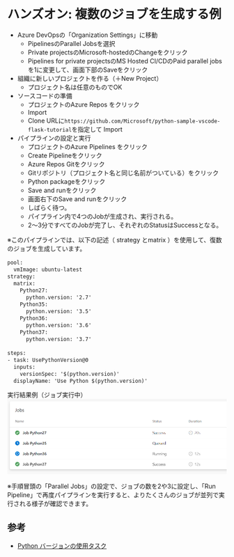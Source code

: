 # ハンズオン: 複数のジョブを生成する例

  - Azure DevOpsの「Organization Settings」に移動
    - PipelinesのParallel Jobsを選択
    - Private projectsのMicrosoft-hostedのChangeをクリック
    - Pipelines for private projectsのMS Hosted CI/CDのPaid parallel jobsを1に変更して、画面下部のSaveをクリック
  - 組織に新しいプロジェクトを作る（＋New Project）
    - プロジェクト名は任意のものでOK
  - ソースコードの準備
    - プロジェクトのAzure Repos をクリック
    - Import
    - Clone URLに`https://github.com/Microsoft/python-sample-vscode-flask-tutorial`を指定して Import
  - パイプラインの設定と実行
    - プロジェクトのAzure Pipelines をクリック
    - Create Pipelineをクリック
    - Azure Repos Gitをクリック
    - Gitリポジトリ（プロジェクト名と同じ名前がついている）をクリック
    - Python packageをクリック
    - Save and runをクリック
    - 画面右下のSave and runをクリック
    - しばらく待つ。
    - パイプライン内で4つのJobが生成され、実行される。
    - 2～3分ですべてのJobが完了し、それぞれのStatusはSuccessとなる。

※このパイプラインでは、以下の記述（ strategy とmatrix ）を使用して、復数のジョブを生成しています。

```
pool:
  vmImage: ubuntu-latest
strategy:
  matrix:
    Python27:
      python.version: '2.7'
    Python35:
      python.version: '3.5'
    Python36:
      python.version: '3.6'
    Python37:
      python.version: '3.7'

steps:
- task: UsePythonVersion@0
  inputs:
    versionSpec: '$(python.version)'
  displayName: 'Use Python $(python.version)'

```

実行結果例（ジョブ実行中）
![](images/ss-2021-12-15-15-09-55.png)

※手順冒頭の「Parallel Jobs」の設定で、ジョブの数を2や3に設定し、「Run Pipeline」で再度パイプラインを実行すると、よりたくさんのジョブが並列で実行される様子が確認できます。

## 参考

- [Python バージョンの使用タスク](https://docs.microsoft.com/ja-jp/azure/devops/pipelines/tasks/tool/use-python-version?view=azure-devops)